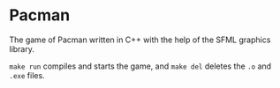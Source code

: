 # Pacman
The game of Pacman written in C++ with the help of the SFML graphics library.

`make run` compiles and starts the game, and `make del` deletes the `.o` and `.exe` files.
